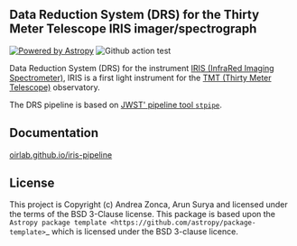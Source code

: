 Data Reduction System (DRS) for the Thirty Meter Telescope IRIS imager/spectrograph
-----------------------------------------------------------------------------------

[![Powered by Astropy](http://img.shields.io/badge/powered%20by-AstroPy-orange.svg?style=flat)](http://astropy.org)
![Github action test](https://github.com/oirlab/iris_pipeline/workflows/Python%20package/badge.svg)

Data Reduction System (DRS) for the instrument [IRIS (InfraRed Imaging Spectrometer)](https://oirlab.ucsd.edu/IRIS.html), IRIS is a first light instrument for the [TMT (Thirty Meter Telescope)](https://tmt.org) observatory.

The DRS pipeline is based on [JWST' pipeline tool `stpipe`](https://github.com/spacetelescope/jwst).

Documentation
-------------

[oirlab.github.io/iris-pipeline](https://oirlab.github.io/iris-pipeline)

License
-------

This project is Copyright (c) Andrea Zonca, Arun Surya and licensed under
the terms of the BSD 3-Clause license. This package is based upon
the `Astropy package template <https://github.com/astropy/package-template>`_
which is licensed under the BSD 3-clause licence.
